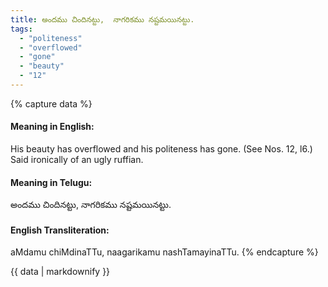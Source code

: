 ```yaml
---
title: అందము చిందినట్టు,  నాగరికము నష్టమయినట్టు.
tags:
  - "politeness"
  - "overflowed"
  - "gone"
  - "beauty"
  - "12"
---
```


{% capture data %}
#### Meaning in English:
His beauty has overflowed and his politeness has gone.
(See Nos. 12, l6.)
Said ironically of an ugly ruffian.

#### Meaning in Telugu:
అందము చిందినట్టు,  నాగరికము నష్టమయినట్టు.

#### English Transliteration:
aMdamu chiMdinaTTu,  naagarikamu nashTamayinaTTu.
{% endcapture %}

<div class="notice">{{ data | markdownify }}</div>

